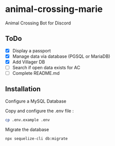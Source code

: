 # animal-crossing-marie

Animal Crossing Bot for Discord

## ToDo

- [x] Display a passport
- [x] Manage data via database (PGSQL or MariaDB)
- [x] Add Villager DB
- [ ] Search if open data exists for AC
- [ ] Complete README.md

## Installation

Configure a MySQL Database

Copy and configure the .env file :

```bash
cp .env.example .env
```

Migrate the database

```bash
npx sequelize-cli db:migrate
```
